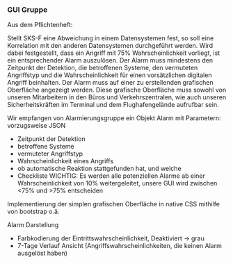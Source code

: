 ### GUI Gruppe 

Aus dem Pflichtenheft:

Stellt SKS-F eine Abweichung in einem Datensystemen fest, so soll eine Korrelation mit den anderen Datensystemen durchgeführt werden. Wird dabei festgestellt, dass ein Angriff mit 75% Wahrscheinlichkeit vorliegt, ist ein entsprechender Alarm auszulösen. Der Alarm muss mindestens den Zeitpunkt der Detektion, die betroffenen Systeme, den vermuteten Angriffstyp und die Wahrscheinlichkeit für einen vorsätzlichen digitalen Angriff beinhalten. Der Alarm muss auf einer zu erstellenden grafischen Oberfläche angezeigt werden. Diese grafische Oberfläche muss sowohl von unseren Mitarbeitern in den Büros und Verkehrszentralen, wie auch unseren Sicherheitskräften im Terminal und dem Flughafengelände aufrufbar sein.

Wir empfangen von Alarmierungsgruppe ein Objekt Alarm mit Parametern:   vorzugsweise JSON
- Zeitpunkt der Detektion
- betroffene Systeme
- vermuteter Angriffstyp
- Wahrscheinlichkeit eines Angriffs
- ob automatische Reaktion stattgefunden hat, und welche
- Checkliste
WICHTIG: Es werden alle potenziellen Alarme ab einer Wahrscheinlichkeit von 10% weitergeleitet, unsere GUI wird zwischen <75% und >75% entscheiden

Implementierung der simplen grafischen Oberfläche in native CSS mithilfe von bootstrap o.ä. 

Alarm Darstellung
- Farbkodierung der Eintrittswahrscheinlichkeit, Deaktiviert -> grau
- 7-Tage Verlauf Ansicht (Angriffswahrscheinlichkeiten, die keinen Alarm ausgelöst haben)
